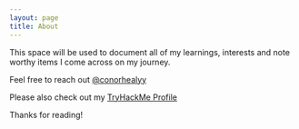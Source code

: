 ```yaml
---
layout: page
title: About
---
```

This space will be used to document all of my learnings, interests and note worthy items I come across on my journey. 

Feel free to reach out [@conorhealyy](https://twitter.com/conorhealyy)

Please also check out my [TryHackMe Profile](https://tryhackme.com/p/wh33zy)

Thanks for reading!
